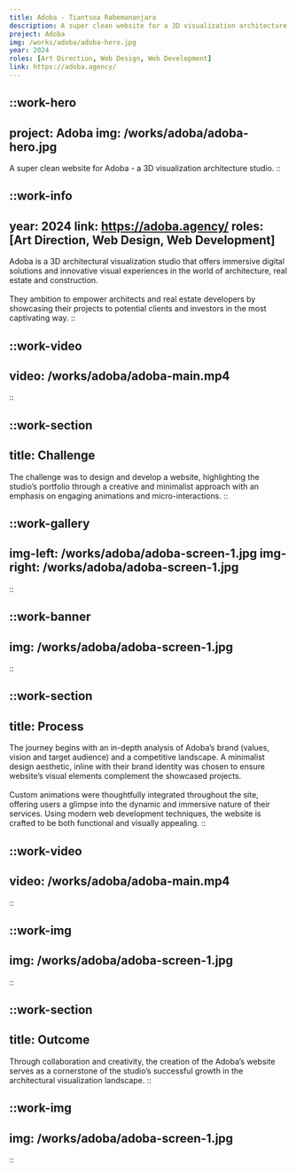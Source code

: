```yaml
---
title: Adoba - Tiantsoa Rabemananjara
description: A super clean website for a 3D visualization architecture studio
project: Adoba
img: /works/adoba/adoba-hero.jpg
year: 2024
roles: [Art Direction, Web Design, Web Development]
link: https://adoba.agency/
---
```


::work-hero
---
project: Adoba
img: /works/adoba/adoba-hero.jpg
---
A super clean website for Adoba - a 3D visualization architecture studio.
::

::work-info
---
year: 2024
link: https://adoba.agency/
roles: [Art Direction, Web Design, Web Development]
---
Adoba is a 3D architectural visualization studio that offers immersive digital solutions and innovative visual experiences in the world of architecture, real estate and construction. 
<br><br>
They ambition to empower architects and real estate developers by showcasing their projects to potential clients and investors in the most captivating way.
::

::work-video
---
video: /works/adoba/adoba-main.mp4
---
::

::work-section
---
title: Challenge
---
The challenge was to design and develop a website, highlighting the studio’s portfolio through a creative and minimalist approach with an emphasis on engaging animations and micro-interactions.
::

::work-gallery
---
img-left: /works/adoba/adoba-screen-1.jpg
img-right: /works/adoba/adoba-screen-1.jpg
---
::

::work-banner
---
img: /works/adoba/adoba-screen-1.jpg
---
::

::work-section
---
title: Process
---
The journey begins with an in-depth analysis of Adoba’s brand (values, vision and target audience) and a competitive landscape. A minimalist design aesthetic, inline with their brand identity was chosen to ensure website’s visual elements complement the showcased projects. 
<br><br>
Custom animations were thoughtfully integrated throughout the site, offering users a glimpse into the dynamic and immersive nature of their services. Using modern web development techniques, the website is crafted to be both functional and visually appealing.
::

::work-video
---
video: /works/adoba/adoba-main.mp4
---
::

::work-img
---
img: /works/adoba/adoba-screen-1.jpg
---
::

::work-section
---
title: Outcome
---
Through collaboration and creativity, the creation of the Adoba’s website serves as a cornerstone of the studio’s successful growth in the architectural visualization landscape.
::

::work-img
---
img: /works/adoba/adoba-screen-1.jpg
---
::

